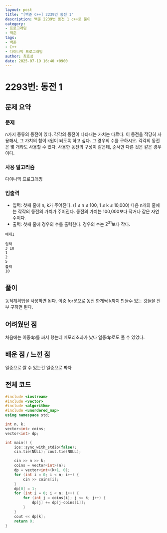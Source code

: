 ```yaml
---
layout: post
title: "[백준 C++] 2239번 동전 1"
description: 백준 2239번 동전 1 c++로 풀이
category:
- 프로그래밍
- 백준
tags:
- 백준
- C++
- 다이나믹 프로그래밍
author: 최호성
date: 2025-07-19 16:40 +0900
---
```

# 2293번: 동전 1

## 문제 요약
### 문제
n가지 종류의 동전이 있다. 각각의 동전이 나타내는 가치는 다르다. 이 동전을 적당히 사용해서, 그 가치의 합이 k원이 되도록 하고 싶다. 그 경우의 수를 구하시오. 각각의 동전은 몇 개라도 사용할 수 있다.
사용한 동전의 구성이 같은데, 순서만 다른 것은 같은 경우이다.

### 사용 알고리즘
다이나믹 프로그래밍

### 입출력
- 입력: 첫째 줄에 n, k가 주어진다. (1 ≤ n ≤ 100, 1 ≤ k ≤ 10,000) 다음 n개의 줄에는 각각의 동전의 가치가 주어진다. 동전의 가치는 100,000보다 작거나 같은 자연수이다.
- 출력: 첫째 줄에 경우의 수를 출력한다. 경우의 수는 $2^{31}$보다 작다.
```
예제1

입력
3 10
1
2
5
출력
10
```
## 풀이
동적계획법을 사용하면 된다. 이중 for문으로 동전 한개씩 k까지 만들수 있는 것들을 전부 구하면 된다.

## 어려웠던 점
처음에는 이중dp를 짜서 했는데 메모리초과가 났다 일중dp로도 풀 수 있었다.

## 배운 점 / 느낀 점
일중으로 짤 수 있는건 일중으로 짜자

## 전체 코드
```cpp
#include <iostream>
#include <vector>
#include <algorithm>
#include <unordered_map>
using namespace std;

int n, k;
vector<int> coins;
vector<int> dp;

int main() {
    ios::sync_with_stdio(false);
    cin.tie(NULL); cout.tie(NULL);

    cin >> n >> k;
    coins = vector<int>(n);
    dp = vector<int>(k+1, 0);
    for (int i = 0; i < n; i++) {
        cin >> coins[i];
    }
    dp[0] = 1;
    for (int i = 0; i < n; i++) {
        for (int j = coins[i]; j <= k; j++) {
            dp[j] += dp[j-coins[i]];
        }
    }
    cout << dp[k];
    return 0;
}
```
